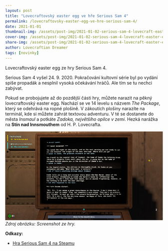 ```yaml
---
layout: post
title: "Lovecraftovský easter egg ve hře Serious Sam 4"
permalink: /lovecraftovsky-easter-egg-ve-hre-serious-sam-4/
date: 2021-01-01
thumbnail-img: /assets/post-img/2021-01-02-serious-sam-4-lovecraft-easter-egg/01-thumb-serious-sam-4.jpg
cover-img: /assets/post-img/2021-01-02-serious-sam-4-lovecraft-easter-egg/02-cover-serious-sam-4.jpg
share-img: /assets/post-img/2021-01-02-serious-sam-4-lovecraft-easter-egg/02-cover-serious-sam-4.jpg
author: Lovecraftian Dreamer
tags: [novinky]
---
```


Lovecraftovský easter egg ze hry Serious Sam 4.

Serious Sam 4 vyšel 24. 9. 2020. Pokračování kultovní série byl po vydání spíše propadák a nesplnil vysoká očekávání hráčů. Ale tím se tu nechci zabývat.

Pokud se probojujete až do pozdější části hry, můžete narazit na pěkný lovecraftovský easter egg. Nachází se ve 14 levelu s názvem *The Package*, který se odehrává na ropné plošině. V zákoutích plošiny narazíte na terminál, kde si můžete zahrát textovou adventuru. V té se dostanete do města *Insmaul* a potkáte *Zadoka, největšího opilce v zemi*. Hezká narážka na **Stín nad Innsmouthem** od H. P. Lovecrafta.

![Textová adventura ve hře Serious Sam 4](/assets/post-img/2021-01-02-serious-sam-4-lovecraft-easter-egg/serious-sam-4-zadok.png) \
*Zdroj obrázku: Screenshot ze hry.*

**Odkazy:**

* [Hra Serious Sam 4 na Steamu](https://store.steampowered.com/agecheck/app/257420/)
